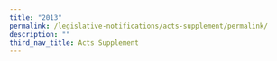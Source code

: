 ```yaml
---
title: "2013"
permalink: /legislative-notifications/acts-supplement/permalink/
description: ""
third_nav_title: Acts Supplement
---
```

